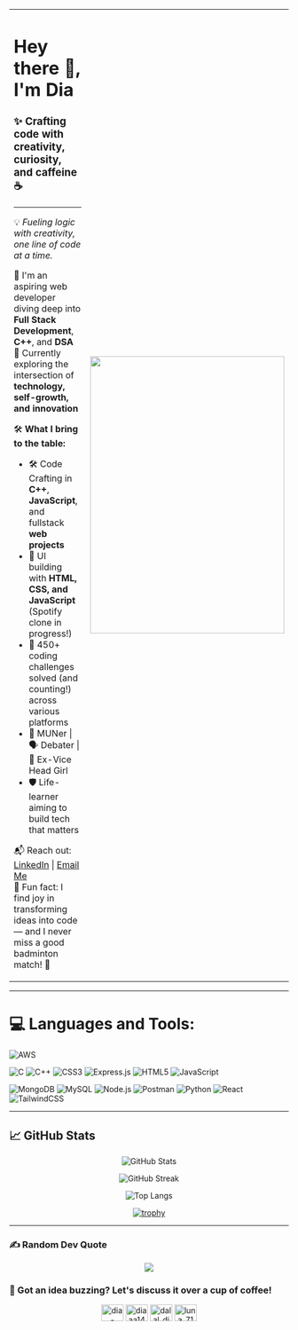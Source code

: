 <table>
<tr>
<td>

<h1>Hey there 👋, I'm Dia</h1>

### ✨ Crafting code with creativity, curiosity, and caffeine ☕

---

💡 *Fueling logic with creativity, one line of code at a time.*

🔎 I'm an aspiring web developer diving deep into **Full Stack Development**, **C++**, and **DSA**  
🎯 Currently exploring the intersection of **technology, self-growth, and innovation**

🛠️ **What I bring to the table:**
- 🛠️ Code Crafting in **C++**, **JavaScript**, and fullstack **web projects**
- 🎨 UI building with **HTML, CSS, and JavaScript** (Spotify clone in progress!)
- 🧠 450+ coding challenges solved (and counting!) across various platforms
- 🧠 MUNer | 🗣️ Debater | 🏅 Ex-Vice Head Girl
- 🛡️ Life-learner aiming to build tech that matters

📬 Reach out: [LinkedIn](https://www.linkedin.com/in/dia-dalal-63280b23b/) | [Email Me](mailto:dia140706@gmail.com)  
🎈 Fun fact: I find joy in transforming ideas into code — and I never miss a good badminton match! 🏸

</td>
<td>
  <img src="https://user-images.githubusercontent.com/74038190/212750996-938b257b-266c-45a7-9af7-655341c0f58b.gif" width="350" height="500" />
</td>
</tr>
</table>


---

# 💻 Languages and Tools:
![AWS](https://img.shields.io/badge/AWS-232F3E?style=for-the-badge&logo=amazonaws&logoColor=orange)
<!-- ![Blender](https://img.shields.io/badge/Blender-F5792A?style=for-the-badge&logo=blender&logoColor=white) -->
<!-- ![Bootstrap](https://img.shields.io/badge/Bootstrap-7952B3?style=for-the-badge&logo=bootstrap&logoColor=white) -->
![C](https://img.shields.io/badge/C-00599C?style=for-the-badge&logo=c&logoColor=white)
![C++](https://img.shields.io/badge/C++-00599C?style=for-the-badge&logo=c%2b%2b&logoColor=white)
![CSS3](https://img.shields.io/badge/CSS3-1572B6?style=for-the-badge&logo=css3&logoColor=white)
![Express.js](https://img.shields.io/badge/Express.js-000000?style=for-the-badge&logo=express&logoColor=white)
![HTML5](https://img.shields.io/badge/HTML5-E34F26?style=for-the-badge&logo=html5&logoColor=white)
![JavaScript](https://img.shields.io/badge/JavaScript-F7DF1E?style=for-the-badge&logo=javascript&logoColor=black)
<!-- ![Jest](https://img.shields.io/badge/Jest-C21325?style=for-the-badge&logo=jest&logoColor=white) -->
![MongoDB](https://img.shields.io/badge/MongoDB-4EA94B?style=for-the-badge&logo=mongodb&logoColor=white)
![MySQL](https://img.shields.io/badge/MySQL-4479A1?style=for-the-badge&logo=mysql&logoColor=white)
![Node.js](https://img.shields.io/badge/Node.js-339933?style=for-the-badge&logo=nodedotjs&logoColor=white)
![Postman](https://img.shields.io/badge/Postman-FF6C37?style=for-the-badge&logo=postman&logoColor=white)
![Python](https://img.shields.io/badge/Python-3776AB?style=for-the-badge&logo=python&logoColor=white)
![React](https://img.shields.io/badge/React-20232A?style=for-the-badge&logo=react&logoColor=61DAFB)
![TailwindCSS](https://img.shields.io/badge/TailwindCSS-38B2AC?style=for-the-badge&logo=tailwind-css&logoColor=white)
<!-- ![TypeScript](https://img.shields.io/badge/TypeScript-007ACC?style=for-the-badge&logo=typescript&logoColor=white) -->

---

## 📈 GitHub Stats

<div align="center">

  ![GitHub Stats](https://github-readme-stats.vercel.app/api?username=dalaldia5&show_icons=true&theme=radical)

  ![GitHub Streak](https://github-readme-streak-stats-eight.vercel.app?user=dalaldia5&theme=radical)

  ![Top Langs](https://github-readme-stats.vercel.app/api/top-langs/?username=dalaldia5&layout=compact&theme=radical)

  [![trophy](https://github-profile-trophy.vercel.app/?username=dalaldia5&theme=radical)](https://github.com/ryo-ma/github-profile-trophy)

</div>

---

### ✍️ Random Dev Quote

<div align="center">
  
![](https://quotes-github-readme.vercel.app/api?type=horizontal&theme=radical)

</div>

### 🚀 Got an idea buzzing? Let's discuss it over a cup of coffee!

<p align="center">
<!-- <a href="https://twitter.com/pratyaksh106" target="blank"><img align="center" src="https://raw.githubusercontent.com/rahuldkjain/github-profile-readme-generator/master/src/images/icons/Social/twitter.svg" alt="pratyaksh106" height="30" width="40" /></a> -->
<a href="https://www.linkedin.com/in/dia-dalal-63280b23b/" target="blank"><img align="center" src="https://raw.githubusercontent.com/rahuldkjain/github-profile-readme-generator/master/src/images/icons/Social/linked-in-alt.svg" alt="dia-dalal-63280b23b/" height="30" width="40" /></a>
<a href="https://instagram.com/diaaa14_" target="blank"><img align="center" src="https://raw.githubusercontent.com/rahuldkjain/github-profile-readme-generator/master/src/images/icons/Social/instagram.svg" alt="diaaa14_" height="30" width="40" /></a>
<a href="https://codeforces.com/profile/dalal_dia5" target="blank"><img align="center" src="https://raw.githubusercontent.com/rahuldkjain/github-profile-readme-generator/master/src/images/icons/Social/codeforces.svg" alt="dalal_dia5" height="30" width="40" /></a>
<a href="https://leetcode.com/u/luna_714/" target="blank"><img align="center" src="https://raw.githubusercontent.com/rahuldkjain/github-profile-readme-generator/master/src/images/icons/Social/leet-code.svg" alt="luna_714" height="30" width="40" /></a>
</p>

















